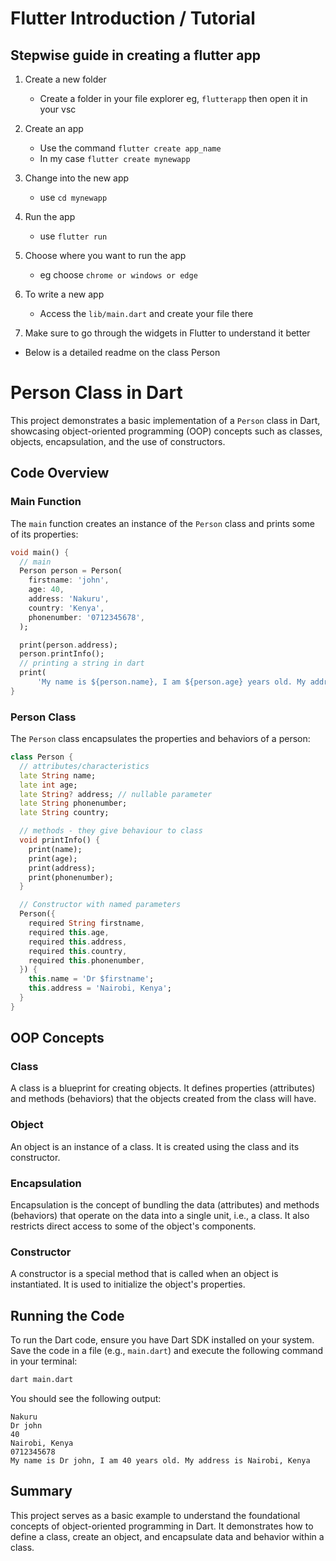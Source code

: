 # Flutter Introduction / Tutorial

## Stepwise guide in creating a flutter app

1. Create a new folder
   - Create a folder in your file explorer eg, ```flutterapp``` then open it in your vsc

2. Create an app 
   - Use the command ```flutter create app_name```
   - In my case ```flutter create mynewapp```

3. Change into the new app
   - use  ```cd mynewapp```

4. Run the app
   - use ```flutter run```

5. Choose where you want to run the app
   - eg choose ```chrome or windows or edge```

6. To write a new app
   - Access the ```lib/main.dart``` and create your file there
  
 7. Make sure to go through the widgets in Flutter to understand it better
   

 - Below is a detailed readme on the class Person  
# Person Class in Dart

This project demonstrates a basic implementation of a `Person` class in Dart, showcasing object-oriented programming (OOP) concepts such as classes, objects, encapsulation, and the use of constructors.

## Code Overview

### Main Function

The `main` function creates an instance of the `Person` class and prints some of its properties:

```dart
void main() {
  // main
  Person person = Person(
    firstname: 'john',
    age: 40,
    address: 'Nakuru',
    country: 'Kenya',
    phonenumber: '0712345678',
  );

  print(person.address);
  person.printInfo();
  // printing a string in dart
  print(
      'My name is ${person.name}, I am ${person.age} years old. My address is ${person.address}');
}
```

### Person Class

The `Person` class encapsulates the properties and behaviors of a person:

```dart
class Person {
  // attributes/characteristics
  late String name;
  late int age;
  late String? address; // nullable parameter
  late String phonenumber;
  late String country;

  // methods - they give behaviour to class
  void printInfo() {
    print(name);
    print(age);
    print(address);
    print(phonenumber);
  }

  // Constructor with named parameters
  Person({
    required String firstname,
    required this.age,
    required this.address,
    required this.country,
    required this.phonenumber,
  }) {
    this.name = 'Dr $firstname';
    this.address = 'Nairobi, Kenya';
  }
}
```

## OOP Concepts

### Class

A class is a blueprint for creating objects. It defines properties (attributes) and methods (behaviors) that the objects created from the class will have.

### Object

An object is an instance of a class. It is created using the class and its constructor.

### Encapsulation

Encapsulation is the concept of bundling the data (attributes) and methods (behaviors) that operate on the data into a single unit, i.e., a class. It also restricts direct access to some of the object's components.

### Constructor

A constructor is a special method that is called when an object is instantiated. It is used to initialize the object's properties.

## Running the Code

To run the Dart code, ensure you have Dart SDK installed on your system. Save the code in a file (e.g., `main.dart`) and execute the following command in your terminal:

```sh
dart main.dart
```

You should see the following output:

```
Nakuru
Dr john
40
Nairobi, Kenya
0712345678
My name is Dr john, I am 40 years old. My address is Nairobi, Kenya
```

## Summary

This project serves as a basic example to understand the foundational concepts of object-oriented programming in Dart. It demonstrates how to define a class, create an object, and encapsulate data and behavior within a class.